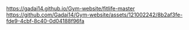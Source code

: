 https://gadai14.github.io/Gym-website/fitlife-master
https://github.com/Gadai14/Gym-website/assets/121002242/8b2af3fe-fde9-4cbf-8c40-0d04188f96fa

